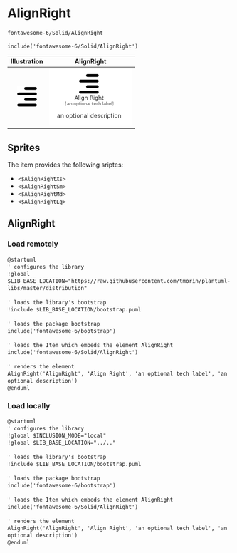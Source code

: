# AlignRight


```text
fontawesome-6/Solid/AlignRight
```

```text
include('fontawesome-6/Solid/AlignRight')
```



| Illustration | AlignRight |
| :---: | :---: |
| ![illustration for Illustration](../../fontawesome-6/Solid/AlignRight.png) | ![illustration for AlignRight](../../fontawesome-6/Solid/AlignRight.Local.png) |



## Sprites
The item provides the following sriptes:

- `<$AlignRightXs>`
- `<$AlignRightSm>`
- `<$AlignRightMd>`
- `<$AlignRightLg>`





## AlignRight

### Load remotely
```plantuml
@startuml
' configures the library
!global $LIB_BASE_LOCATION="https://raw.githubusercontent.com/tmorin/plantuml-libs/master/distribution"

' loads the library's bootstrap
!include $LIB_BASE_LOCATION/bootstrap.puml

' loads the package bootstrap
include('fontawesome-6/bootstrap')

' loads the Item which embeds the element AlignRight
include('fontawesome-6/Solid/AlignRight')

' renders the element
AlignRight('AlignRight', 'Align Right', 'an optional tech label', 'an optional description')
@enduml
```

### Load locally
```plantuml
@startuml
' configures the library
!global $INCLUSION_MODE="local"
!global $LIB_BASE_LOCATION="../.."

' loads the library's bootstrap
!include $LIB_BASE_LOCATION/bootstrap.puml

' loads the package bootstrap
include('fontawesome-6/bootstrap')

' loads the Item which embeds the element AlignRight
include('fontawesome-6/Solid/AlignRight')

' renders the element
AlignRight('AlignRight', 'Align Right', 'an optional tech label', 'an optional description')
@enduml
```

